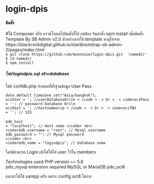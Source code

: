 # login-dpis

<h4>ติดตั้ง</h4> 
#ใช้ Composer หรือ ดาวน์โหลดไปติดตั้งก็ได้  แต่ต้อง รันคำสั่ง npm install เพื่อติดตั้ง Template By SB Admin v2.0  ตัวอย่างการใช้ template หาดูได้จาก 
https://blackrockdigital.github.io/startbootstrap-sb-admin-2/pages/index.html 

<br>
<code>$ git clone https://github.com/moonoise/login-dpis.git  'namedir'</code> 
<br>
<code>$ cd namedir </code>
<br>
<code>$ npm install </code>

<h5>ไฟล์ logindpis.sql สร้าง database </h5>
<p>ไฟล์ confdb.php กำหนดที่ตั้งฐานข้อมูล User Pass </p>


  <code>date_default_timezone_set("Asia/bangkok"); </code><br>
  <code>$ociUser = '';  // user Database Orcle </code> <br>
  <code>$ociPass = ''; // password Database Orcle </code> <br>
  <code>$ociHost = '';  //hostname or ip </code> <br>
  <code>$ociTNS = ''; //  SID  </code> <br>
  <br>
  <code>$db_host = "localhost"; // Host name </code> <br>
  <code>$db_username = "root"; // Mysql username </code> <br>
  <code>$db_password = ""; // Mysql password </code> <br>
  <code>$db_name = "logindpis"; // Database name </code> <br>

<p>ใครมีสามารถ Login เข้าใด้ให้ใส่ user ไว้ใน members </p>

Technologies used
  PHP version =< 5.6  
    pdo_mysql  extension required
    MySQL or MariaDB
    pdo_oci8 
    
<p>แนะนำให้ใช้ xampp  ครับ  เพราะ config oci8 ได้ง่าย  </p>

    

